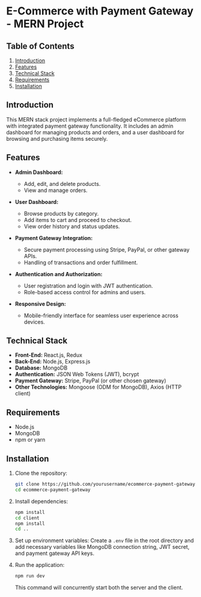 # E-Commerce with Payment Gateway - MERN Project

## Table of Contents
1. [Introduction](#introduction)
2. [Features](#features)
3. [Technical Stack](#technical-stack)
4. [Requirements](#requirements)
5. [Installation](#installation)


## Introduction
This MERN stack project implements a full-fledged eCommerce platform with integrated payment gateway functionality. It includes an admin dashboard for managing products and orders, and a user dashboard for browsing and purchasing items securely.

## Features
- **Admin Dashboard:**
  - Add, edit, and delete products.
  - View and manage orders.

- **User Dashboard:**
  - Browse products by category.
  - Add items to cart and proceed to checkout.
  - View order history and status updates.

- **Payment Gateway Integration:**
  - Secure payment processing using Stripe, PayPal, or other gateway APIs.
  - Handling of transactions and order fulfillment.

- **Authentication and Authorization:**
  - User registration and login with JWT authentication.
  - Role-based access control for admins and users.

- **Responsive Design:**
  - Mobile-friendly interface for seamless user experience across devices.

## Technical Stack
- **Front-End:** React.js, Redux
- **Back-End:** Node.js, Express.js
- **Database:** MongoDB
- **Authentication:** JSON Web Tokens (JWT), bcrypt
- **Payment Gateway:** Stripe, PayPal (or other chosen gateway)
- **Other Technologies:** Mongoose (ODM for MongoDB), Axios (HTTP client)

## Requirements
- Node.js
- MongoDB
- npm or yarn

## Installation
1. Clone the repository:
    ```sh
    git clone https://github.com/yourusername/ecommerce-payment-gateway.git
    cd ecommerce-payment-gateway
    ```
2. Install dependencies:
    ```sh
    npm install
    cd client
    npm install
    cd ..
    ```
3. Set up environment variables: Create a `.env` file in the root directory and add necessary variables like MongoDB connection string, JWT secret, and payment gateway API keys.

4. Run the application:
    ```sh
    npm run dev
    ```
    This command will concurrently start both the server and the client.
